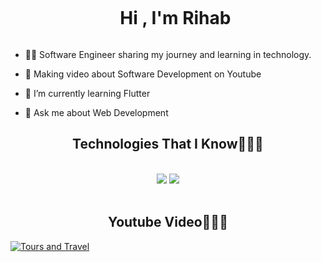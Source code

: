 <div id="user-content-toc">
  <ul align="center">
    <summary><h1 style="display: inline-block">Hi , I'm Rihab</h1></summary>
  </ul>
</div>

- 👨‍💻 Software Engineer sharing my journey and learning in technology.</br>

- 🔭 Making video about Software Development on Youtube </br>

- 🌱 I’m currently learning Flutter </br>

- 💬 Ask me about Web Development   </br>


<h2 align="center">Technologies That I Know👨🏻‍💻</h2>
<br/>
<div align="center">
    <img src="https://skillicons.dev/icons?i=react,angular,bootstrap,html,css,php,git" />
    <img src="https://skillicons.dev/icons?i=python,nodejs,javascript,java,spring,firebase,mongodb,mysql,androidstudio" /><br>
</div>

<br/>
<h2 align="center">Youtube Video👨🏻‍💻</h2>

[![Tours and Travel](https://img.youtube.com/vi/dYaMvgPZfFk/0.jpg)](https://www.youtube.com/watch?v=dYaMvgPZfFk)
